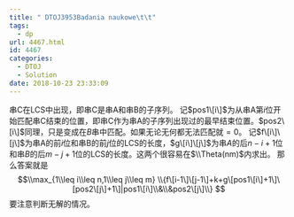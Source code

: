 ```yaml
---
title: " DTOJ3953Badania naukowe\t\t"
tags:
  - dp
url: 4467.html
id: 4467
categories:
  - DTOJ
  - Solution
date: 2018-10-23 23:33:09
---
```


串C在LCS中出现，即串C是串A和串B的子序列。 记$pos1\[i\]$为从串A第$i$位开始匹配串C结束的位置，即串C作为串A的子序列出现过的最早结束位置。$pos2\[i\]$同理，只是变成在$B$串中匹配。如果无论无何都无法匹配就$=0$。 记$f\[i\]\[j\]$为串A的前$i$位和串B的前$j$位的LCS的长度，$g\[i\]\[j\]$为串$A$的后$n-i+1$位和串$B$的后$m-j+1$位的LCS的长度。这两个很容易在$\\Theta(nm)$内求出。 那么答案就是 $$\\max_{1\\leq i\\leq n,1\\leq j\\leq m} \\{f\[i-1\]\[j-1\]+k+g\[pos1\[i\]+1\]\[pos2\[j\]+1\]|pos1\[i\]\\&\\&pos2\[j\]\\} $$ 要注意判断无解的情况。